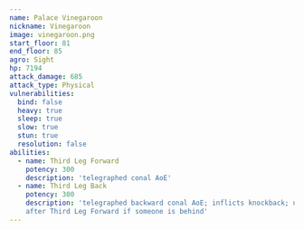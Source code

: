 ```yaml
---
name: Palace Vinegaroon
nickname: Vinegaroon
image: vinegaroon.png
start_floor: 81
end_floor: 85
agro: Sight
hp: 7194
attack_damage: 685
attack_type: Physical
vulnerabilities:
  bind: false
  heavy: true
  sleep: true
  slow: true
  stun: true
  resolution: false
abilities:
  - name: Third Leg Forward
    potency: 300
    description: 'telegraphed conal AoE'
  - name: Third Leg Back
    potency: 300
    description: 'telegraphed backward conal AoE; inflicts knockback; used
    after Third Leg Forward if someone is behind'
---
```

